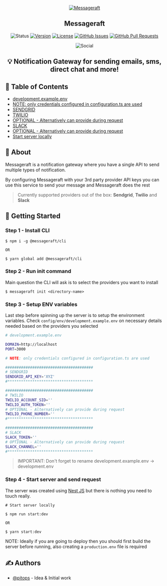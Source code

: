 <p align="center">
  <a href="" rel="noopener">
 <img src="https://i.imgur.com/K8iNOa8.png" alt="Messageraft"></a>
</p>

<h2 align="center">Messageraft</h3>

<div align="center">

![Status](https://img.shields.io/badge/status-active-success.svg)
[![Version](https://img.shields.io/npm/v/@messageraft/cli.svg)](https://npmjs.org/package/@messageraft/cli)
[![License](https://img.shields.io/npm/l/@messageraft/cli)](https://github.com/messageraft/cli/blob/main/package.json)
[![GitHub Issues](https://img.shields.io/github/issues/messageraft/cli.svg)](https://github.com/messageraft/cli/issues)
[![GitHub Pull Requests](https://img.shields.io/github/issues-pr/messageraft/cli.svg)](https://github.com/messageraft/cli/pulls)
</div>

<div align="center">

![Social](https://img.shields.io/twitter/follow/messageraft_com?style=social)

</div>

## <p align = "center">💡 Notification Gateway for sending emails, sms, direct chat and more!</p>

## 📝 Table of Contents

<!-- toc -->
* [development.example.env](#developmentexampleenv)
* [NOTE: only credentials configured in configuration.ts are used](#note-only-credentials-configured-in-configurationts-are-used)
* [SENDGRID](#sendgrid)
* [TWILIO](#twilio)
* [OPTIONAL - Alternatively can provide during request](#optional---alternatively-can-provide-during-request)
* [SLACK](#slack)
* [OPTIONAL - Alternatively can provide during request](#optional---alternatively-can-provide-during-request-1)
* [Start server locally](#start-server-locally)
<!-- tocstop -->

<!-- about -->
## 🧐 About <a name = "about"></a>
Messageraft is a notification gateway where you have a single API to send multiple types of notification.

By configuring Messageraft with your 3rd party provider API keys you can use this service to send your message and Messageraft does the rest

> Currently supported providers out of the box: **Sendgrid**, **Twilio** and **Slack**
<!-- aboutstop -->

## 🏁 Getting Started <a name ="getting-started"></a>

### Step 1 - Install CLI

```sh-session
$ npm i -g @messageraft/cli

OR

$ yarn global add @messageraft/cli
```

### Step 2 - Run init command
Main question the CLI will ask is to select the providers you want to install

```sh-session
$ messageraft init <directory-name>
```

### Step 3 - Setup ENV variables
Last step before spinning up the server is to setup the environment variables. Check `config/env/development.example.env` on necessary details needed based on the providers you selected
```bash
# development.example.env

DOMAIN=http://localhost
PORT=3000

# NOTE: only credentials configured in configuration.ts are used

#######################################
# SENDGRID
SENDGRID_API_KEY='XYZ'
#**************************************

#######################################
# TWILIO
TWILIO_ACCOUNT_SID=''
TWILIO_AUTH_TOKEN=''
# OPTIONAL - Alternatively can provide during request
TWILIO_PHONE_NUMBER=''
#**************************************

#######################################
# SLACK
SLACK_TOKEN=''
# OPTIONAL - Alternatively can provide during request
SLACK_CHANNEL=''
#**************************************

```
> IMPORTANT: Don't forget to rename development.example.env -> development.env

### Step 4 - Start server and send request
The server was created using [Nest JS](https://nestjs.com/) but there is nothing you need to touch really.
```sh-session
# Start server locally

$ npm run start:dev
 
OR

$ yarn start:dev
```
NOTE: Ideally if you are going to deploy then you should first build the server before running, also creating a `production.env` file is required

<!-- usagestop -->

## ✍️ Authors <a name = "authors"></a>

- [@pitops](https://github.com/pitops) - Idea & Initial work
